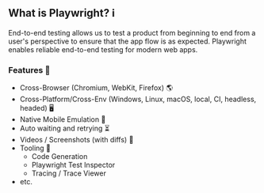 ## What is Playwright? ℹ️

End-to-end testing allows us to test a product from beginning to end
from a user's perspective to ensure that the app flow is as expected.
Playwright enables reliable end-to-end testing for modern web apps.

### Features 🔮

- Cross-Browser (Chromium, WebKit, Firefox) 🌎
- Cross-Platform/Cross-Env (Windows, Linux, macOS, local, CI, headless, headed) 🖥
- Native Mobile Emulation 📱
- Auto waiting and retrying ⏳
- Videos / Screenshots (with diffs) 🎥
- Tooling 🧰
  - Code Generation
  - Playwright Test Inspector
  - Tracing / Trace Viewer
- etc.